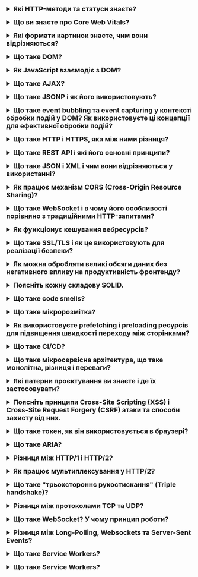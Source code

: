 <details style="margin-bottom: 15px;">
  <summary style="cursor: pointer; outline: none; font-weight: bold; font-size: 18px;">
    Які HTTP-методи та статуси знаєте?
  </summary>
  <div style="padding: 10px; font-size: 16px;">
    <p>HTTP-методи:<br>
- GET: Використовується для отримання даних з сервера. Параметри передаються через URL.<br>
- POST: Використовується для відправлення даних на сервер для створення нового ресурсу. Параметри передаються у тілі запиту.<br>
- PUT: Використовується для оновлення існуючого ресурсу або створення нового, якщо його не існує. Параметри передаються у тілі запиту.<br>
- DELETE: Використовується для видалення ресурсу на сервері. Параметри можуть передаватися у тілі запиту або через URL.<br>
- PATCH: Використовується для часткового оновлення ресурсу на сервері. Параметри передаються у тілі запиту.<br>
- HEAD: Аналогічний методу GET, але повертає тільки заголовки без тіла відповіді. Використовується для отримання метаінформації про ресурс.<br>
- OPTIONS: Використовується для отримання інформації про можливі методи та параметри для ресурсу.<br>
- TRACE: Використовується для отримання діагностичної інформації від сервера. Рідко використовується у виробничих системах через потенційні безпекові ризики.<br>
    HTTP-статуси:<br>
    - 1xx (Informational):<br>
    100 Continue<br>
    101 Switching Protocols<br>
    - 2xx (Successful):<br>
    200 OK<br>
    201 Created<br>
    204 No Content<br>
    - 3xx (Redirection):<br>
    301 Moved Permanently<br>
    302 Found (Moved Temporarily)<br>
    304 Not Modified<br>
    - 4xx (Client Error):<br>
    400 Bad Request<br>
    401 Unauthorized<br>
    403 Forbidden<br>
    404 Not Found<br>
    405 Method Not Allowed<br>
    - 5xx (Server Error):<br>
    500 Internal Server Error<br>
    501 Not Implemented<br>
    503 Service Unavailable<br>
    Ці статуси і методи використовуються для взаємодії між клієнтом та сервером у протоколі HTTP. Клієнтські програми використовують ці методи для виконання дій на сервері, а сервер відправляє статус відповіді, щоб повідомити про результат виконання запиту.</p>
  </div>
</details>
<details style="margin-bottom: 15px;">
  <summary style="cursor: pointer; outline: none; font-weight: bold; font-size: 18px;">
    Що ви знаєте про Core Web Vitals?
  </summary>
  <div style="padding: 10px; font-size: 16px;">
    <p>Core Web Vitals - це набір ключових показників ефективності веб-сторінок, які визначають важливі аспекти взаємодії користувача, відображення контенту та загальної швидкості завантаження веб-сайтів. Цей набір показників визначений Google і використовується для оцінки користувальницького досвіду на веб-сайтах. <br>
    - Largest Contentful Paint (LCP): Це вимірює час, який потрібен для відображення найбільшого елемента контенту на сторінці (наприклад, зображення або блок тексту).<br>
    - First Input Delay (FID): Визначає час, який користувач повинен чекати, перш ніж здійснити перший взаємодію (наприклад, клік або тап), після повного завантаження сторінки.<br>
    - Cumulative Layout Shift (CLS): Вимірює непередбачувані зсуви елементів на сторінці під час її завантаження, що може призводити до неприємного взаємодії користувача.</p>
  </div>
</details>
<details style="margin-bottom: 15px;">
  <summary style="cursor: pointer; outline: none; font-weight: bold; font-size: 18px;">
    Які формати картинок знаєте, чим вони відрізняються?
  </summary>
  <div style="padding: 10px; font-size: 16px;">
    <p>JPEG - це растровий формат, який використовується для зберігання фотографій та інших зображень з високою роздільною здатністю. JPEG є відносно невеликим форматом, але він може втрачати якість при стисканні.<br>
PNG - це растровий формат, який використовується для зберігання зображень з високою роздільною здатністю, які не повинні втрачати якість при стисканні. PNG є більшим форматом, ніж JPEG, але він забезпечує кращу якість зображення.<br>
GIF - це растровий формат, який використовується для зберігання анімованих зображень. GIF є відносно невеликим форматом, але він може підтримувати лише 256 кольорів.<br>
WebP - це растровий формат зображень, розроблений Google спеціально для веб-сайтів. Може стискати зображення до вдвічі меншого розміру порівняно з JPEG, не втрачаючи значної якості. Це робить його ідеальним для веб-сайтів, де швидкість завантаження має важливе значення.<br>
SVG - це векторний формат, який використовується для зберігання зображень, які можуть масштабуватися до будь-якого розміру без втрати якості. SVG є більшим форматом, ніж JPEG або PNG, але він забезпечує кращу якість зображення при масштабуванні.</p>
  </div>
</details>
<details style="margin-bottom: 15px;">
  <summary style="cursor: pointer; outline: none; font-weight: bold; font-size: 18px;">
    Що таке DOM?
  </summary>
  <div style="padding: 10px; font-size: 16px;">
    <p>DOM (Document Object Model) - це програмний інтерфейс, який представляє структуру документа веб-сторінки у вигляді дерева об'єктів. DOM надає структурований спосіб доступу до та зміни вмісту, стилю і структури веб-документа.<br>
    Основні концепції DOM включають:<br>
    - Документ (Document): Представляє веб-сторінку або XML-документ. Всі об'єкти на сторінці, такі як елементи, атрибути та текст, є частинами DOM.<br>
    - Елементи (Elements): Це основні компоненти документа, такі як теги HTML (наприклад, div, p, a). Кожен елемент є об'єктом в DOM.<br>
    - Атрибути (Attributes): Характеристики елементів, які визначають їхню поведінку або вигляд. Наприклад, id, class, src - це атрибути.<br>
    - Вузли (Nodes): Всі об'єкти в DOM є вузлами, і їх класифікують як елементи, атрибути, текстові вузли і т.д.<br>
    - Текстові вузли (Text Nodes): Містять текстовий вміст елемента.<br>
    - Родичі та діти (Parent and Child): Елементи можуть мати батьківські та дочірні елементи. Батьківський елемент - це елемент, який оточує інший елемент, а дочірній елемент - це елемент, який знаходиться всередині іншого елемента.</p>
  </div>
</details>
<details style="margin-bottom: 15px;">
  <summary style="cursor: pointer; outline: none; font-weight: bold; font-size: 18px;">
    Як JavaScript взаємодіє з DOM?
  </summary>
  <div style="padding: 10px; font-size: 16px;">
    <p>JavaScript взаємодіє з DOM за допомогою набору методів і властивостей, які надаються об'єктом Document. Об'єкт Document представляє весь веб-документ, включаючи його структуру і вміст.<br>
    getElementById() - повертає об'єкт елемента HTML з заданим ідентифікатором.<br>
    getElementsByTagName() - повертає масив об'єктів елементів HTML з заданим ім'ям тега.<br>
    querySelector() - повертає перший об'єкт елемента HTML, який відповідає заданому селектору CSS.<br>
    querySelectorAll() - повертає масив об'єктів елементів HTML, які відповідають заданому селектору CSS.<br>
    setAttribute() - встановлює значення властивості елемента HTML.<br>
    removeAttribute() - видаляє властивість елемента HTML.<br>
    appendChild()` - додає елемент HTML до іншого елемента HTML.<br>
    removeChild()` - видаляє елемент HTML з іншого елемента HTML.
    </p>
  </div>
</details>
<details style="margin-bottom: 15px;">
  <summary style="cursor: pointer; outline: none; font-weight: bold; font-size: 18px;">
    Що таке AJAX?
  </summary>
  <div style="padding: 10px; font-size: 16px;">
    <p>AJAX означає Asynchronous JavaScript and XML. Це технологія, яка дозволяє веб-сторінкам оновлюватися динамічно без необхідності перезавантажувати всю сторінку. Це досягається за допомогою асинхронних запитів до сервера, які можна виконувати в фоновому режимі. 
    Основні компоненти технології AJAX:
    - XMLHttpRequest: Це об'єкт в JavaScript, який дозволяє виконувати HTTP-запити до сервера. Зазвичай використовується для отримання або відправки даних на сервер без перезавантаження сторінки.
    - Асинхронність: Запити виконуються асинхронно, що означає, що вони не блокують виконання інших операцій на сторінці. Коли запит виконується, сторінка може продовжувати реагувати на дії користувача.
    - Обмін даними у форматі XML або JSON: Оригінально технологія використовувалась для обміну даними у форматі XML, але зараз частіше використовується JSON, який є більш легким і зручним для обробки в JavaScript.
    </p>
  </div>
</details>
<details style="margin-bottom: 15px;">
  <summary style="cursor: pointer; outline: none; font-weight: bold; font-size: 18px;">
    Що таке JSONP і як його використовують?
  </summary>
  <div style="padding: 10px; font-size: 16px;">
    <p>JSONP (JSON with padding) - це розширення JSON, яке дозволяє виконувати асинхронні запити до сервера з інших доменів. Це досягається за рахунок того, що запит JSONP містить ім'я функції, яку повинен викликати сервер у відповідь на запит.<br>
    <pre>
    // Запит JSONP:
    script src="https://example.com/api.php?callback=myFunction" script
    // Функція обробки відповіді:
    function myFunction(data) {
      // Зробити щось із даними
    }
    </pre>
    У цьому прикладі запит JSONP виконується до сервера https://example.com/api.php. У запиті передається ім'я функції myFunction, яку повинен викликати сервер у відповідь на запит.<br>
    Функція myFunction() буде викликана сервером у відповідь на запит. Функція отримує як аргумент об'єкт JSON, який містить дані, які повернув сервер.<br>
    JSONP використовується в багатьох веб-додатках, включаючи:<br>
    - Погода<br>
    - Новини<br>
    - Соцмережі<br>
    JSONP має кілька переваг перед традиційними методами AJAX:<br>
    - Простота використання - JSONP простіше використовувати, ніж традиційні методи AJAX, які вимагають використання об'єкта XMLHttpRequest.<br>
    - Більша сумісність - JSONP підтримується більшістю веб-браузерів.<br>
    - JSONP також має деякі недоліки:<br>
    - Безпека - JSONP не є повністю безпечним, оскільки сервер може викликати будь-яку функцію в сценарії веб-сторінки.<br>
    - Обмежена функціональність - JSONP не підтримує всі можливості AJAX, такі як передача даних до сервера.
  </div>
</details>
<details style="margin-bottom: 15px;">
  <summary style="cursor: pointer; outline: none; font-weight: bold; font-size: 18px;">
    Що таке event bubbling та event capturing у контексті обробки подій у DOM? Як використовуєте ці концепції для ефективної обробки подій?
  </summary>
  <div style="padding: 10px; font-size: 16px;">
    <p>Event bubbling і event capturing - це два механізми поширення подій у DOM.<br>
    - Event bubbling - це процес, при якому подія поширюється від елемента, на якому вона відбулася, до його батьківських елементів. Буквально, це можна уявити як бульбашку, яка поширюється віднизу вверх.<br>
    - Event capturing - це процес, при якому подія поширюється від батьківських елементів елемента, на якому вона відбулася, до самого елемента. Буквально, це можна уявити як бульбашку, яка поширюється зверху вниз.<br>
    За замовчуванням, події поширюються за допомогою bubbling. Це означає, що функції обробки подій, які зареєстровані на батьківських елементах, будуть викликані до функцій обробки подій, які зареєстровані на самому елементі.<br>
    - Використовуйте event bubbling, коли потрібно обробити подію для всіх елементів у ієрархії DOM.<br>
    - Використовуйте event capturing, коли потрібно обробити подію до того, як вона буде оброблена функціями обробки подій, які зареєстровані на батьківських елементах.<br>
    - Використовуйте event.stopPropagation(), щоб зупинити поширення події.</p>
  </div>
</details>
<details style="margin-bottom: 15px;">
  <summary style="cursor: pointer; outline: none; font-weight: bold; font-size: 18px;">
    Що таке HTTP і HTTPS, яка між ними різниця?
  </summary>
  <div style="padding: 10px; font-size: 16px;">
    <p>HTTP (Hypertext Transfer Protocol) і HTTPS (Hypertext Transfer Protocol Secure) є протоколами передачі даних в мережі Інтернет. Основна різниця між ними полягає в тому, що HTTPS використовує шифрування для забезпечення безпеки передачі даних, тоді як HTTP передає дані у відкритому текстовому форматі без шифрування.<br>
HTTP (Hypertext Transfer Protocol):<br>
- Незахищений протокол: HTTP передає дані у відкритому текстовому форматі, що робить його вразливим до перехоплення та зміни даних з боку недобросовісних користувачів.<br>
- Використовує порт 80: Зазвичай використовується порт 80 для передачі даних.<br>
- Не забезпечує конфіденційність даних: Інформація, яка передається через HTTP, не шифрується, тому вона може бути перехоплена і прочитана третіми сторонами.<br>
HTTPS (Hypertext Transfer Protocol Secure):<br>
- Захищений протокол: HTTPS використовує протокол TLS (Transport Layer Security) або його попередника SSL (Secure Sockets Layer) для шифрування даних. Це забезпечує конфіденційність та цілісність даних між клієнтом і сервером.<br>
- Використовує порт 443: HTTPS використовує порт 443 для передачі даних.<br>
- Захищає конфіденційність даних: Інформація, яка передається через HTTPS, шифрується, тому навіть якщо дані будуть перехоплені, їх буде важко прочитати без відповідного ключа.<br>
- Використовує сертифікати SSL/TLS: Для встановлення безпечного з'єднання між клієнтом і сервером використовуються цифрові сертифікати SSL/TLS.<br>
- Застосовується для захищеного обміну конфіденційною інформацією: HTTPS в основному використовується там, де потрібна конфіденційність даних, таких як паролі, особиста інформація, фінансові та інші чутливі дані.</p>
  </div>
</details>
<details style="margin-bottom: 15px;">
  <summary style="cursor: pointer; outline: none; font-weight: bold; font-size: 18px;">
    Що таке REST API і які його основні принципи?
  </summary>
  <div style="padding: 10px; font-size: 16px;">
    <p>REST API (Representational State Transfer Application Programming Interface) - це архітектурний стиль веб-сервісів, який використовує HTTP для передачі даних між клієнтом і сервером. REST API базується на чотирьох основних принципах:<br>
    - Статус коду HTTP - HTTP-відповіді REST API повинні використовувати статус-коди HTTP для інформування клієнта про результат запиту. Наприклад, відповідь із статус-кодом 200 означає, що запит успішно виконаний, відповідь із статус-кодом 400 означає, що запит неправильний, а відповідь із статус-кодом 500 означає, що виникла помилка на сервері.<br>
    - Ресурси - REST API оперує ресурсами, які представляють об'єкти, такі як продукти, користувачі або замовлення. Ресурси ідентифікуються за допомогою URI.<br>
    - Методи HTTP - REST API використовує методи HTTP для визначення операцій, які можна виконувати з ресурсами. Наприклад, метод GET використовується для отримання ресурсу, метод POST використовується для створення ресурсу, а метод PUT використовується для оновлення ресурсу.<br>
    - Сегментація ресурсів - REST API дозволяє сегментувати ресурси за допомогою URI. Наприклад, URI /products/123 представляє продукт з ідентифікатором 123.</p>
  </div>
</details>
<details style="margin-bottom: 15px;">
  <summary style="cursor: pointer; outline: none; font-weight: bold; font-size: 18px;">
    Що таке JSON і XML і чим вони відрізняються у використанні?
  </summary>
  <div style="padding: 10px; font-size: 16px;">
    <p>JSON (JavaScript Object Notation) і XML (eXtensible Markup Language) є двома різними форматами обміну даними, які використовуються для передачі структурованої інформації між програмами. <br>
    Синтаксис:<br>
    - JSON: Використовує простий синтаксис, що базується на об'єктах та масивах. Дані в JSON представлені у вигляді пар "ключ-значення" і можуть бути вложеними.<br>
    - XML: Має розмітку з використанням тегів, яка може бути більш розгалуженою та складною. Теги можуть мати атрибути, і дані представлені у вигляді деревоподібної структури.<br>
    Читабельність:<br>
    - JSON: Зазвичай менший обсяг даних, легше читати та розуміти для людей.<br>
    - XML: Займає більше місця через використання розмітки, тому може бути менш читабельним.<br>
    Підтримка типів даних:<br>
    - JSON: Підтримує об'єкти, масиви, числа, рядки, булеві значення та значення null.<br>
    - XML: Дозволяє визначати власні типи даних та структури.<br>
    Продуктивність:<br>
    - JSON: Зазвичай швидший у відношенні до обробки даних через його легкий синтаксис.<br>
    - XML: Може бути менш ефективним через більший обсяг розмітки та більшу складність структури.<br>
    Використання:<br>
    - JSON: Зазвичай використовується для обміну даними веб-застосунків, в мовах програмування, таких як JavaScript, Python, і т.д.<br>
    - XML: Широко використовується у різних галузях, зокрема в документообігу, конфігураційних файлах, веб-сервісах, і т.д.
    </p>
  </div>
</details>
<details style="margin-bottom: 15px;">
  <summary style="cursor: pointer; outline: none; font-weight: bold; font-size: 18px;">
    Як працює механізм CORS (Cross-Origin Resource Sharing)?
  </summary>
  <div style="padding: 10px; font-size: 16px;">
    <p>Механізм CORS (Cross-Origin Resource Sharing) - це стандарт, який дозволяє веб-сторінкам запитувати ресурси (наприклад, скрипти, стилі або файли зображень) з інших доменів, ніж той, з якого завантажена сама сторінка. Стандарт CORS вперше був представлений для браузерів з метою забезпечення безпеки, обмежуючи можливість використання ресурсів з різних доменів без відповідного дозволу.<br>
Основні кроки роботи CORS:<br>
- Виконання запиту: Коли веб-сторінка робить запит до іншого домену за допомогою JavaScript (наприклад, Ajax-запит), браузер додає до запиту HTTP-заголовок Origin, що містить початковий домен веб-сторінки.<br>
- Перевірка заголовку Origin: Сервер, до якого відправлений запит, перевіряє, чи відповідає домен, вказаний у заголовку Origin, списку дозволених доменів.<br>
- Встановлення заголовків відповіді: Якщо сервер визнає домен як дозволений, він повертає відповідь із спеціальними заголовками CORS, такими як Access-Control-Allow-Origin, який містить список дозволених доменів. Якщо сервер не дозволяє обмін ресурсами, він може повернути помилку.<br>
- Перевірка заголовків відповіді на стороні клієнта: Браузер перевіряє заголовок Access-Control-Allow-Origin у відповіді. Якщо домен веб-сторінки входить до списку дозволених, браузер дозволяє JavaScript-коду отримати доступ до ресурсів та обробляти відповідь.<br>
Якщо запитуваний сервер не підтримує CORS або не дозволяє конкретному домену, браузер видасть помилку, і JavaScript не отримає доступ до відповіді.<br>
Заголовки CORS також можуть містити інші параметри, такі як Access-Control-Allow-Methods (дозволені HTTP-методи), Access-Control-Allow-Headers (дозволені HTTP-заголовки), і інші. Це допомагає точно налаштовувати механізм CORS для конкретних потреб додатка.<br>
Приклади використання CORS:<br>
- Відображення карти з Google Maps<br>
- Завантаження зображень з Flickr<br>
- Відтворення відео з YouTube<br>
  </p>
    </div>
  </details>
<details style="margin-bottom: 15px;">
  <summary style="cursor: pointer; outline: none; font-weight: bold; font-size: 18px;">
    Що таке WebSocket і в чому його особливості порівняно з традиційними HTTP-запитами?
  </summary>
  <div style="padding: 10px; font-size: 16px;">
    <p>WebSocket - це протокол зв'язку, який забезпечує можливість двосторонньої комунікації в режимі реального часу між клієнтом і сервером через одне постійне з'єднання. Він відмінний від традиційних HTTP-запитів за декількома ключовими особливостями:<br>
- Постійне з'єднання (Full-duplex): У випадку WebSocket встановлюється одне постійне з'єднання між клієнтом і сервером, яке залишається відкритим протягом тривалості сесії. Це дозволяє обидвій сторонам відправляти дані одна одній в будь-який момент часу, незалежно від того, хто розпочав комунікацію.<br>
- Низькі затримки (Low latency): WebSocket дозволяє надсилати повідомлення майже миттєво, що робить його ідеальним для використання в реальному часі, таких як чати, стрімінгове відео, гри та інші додатки, які вимагають мінімальної затримки.<br>
Ефективність:<br>
- HTTP-запити: У традиційних HTTP-запитах для отримання оновлень сервера клієнт повинен відправляти повторні запити на сервер або використовувати техніки, такі як довгі опитування (long polling), щоб отримати нові дані.<br>
- WebSocket: Постійне з'єднання WebSocket дозволяє уникнути необхідності в повторних запитах, зменшуючи навантаження на мережу та сервер.<br>
Стандартний протокол:<br>
- HTTP-запити: Клієнт і сервер взаємодіють за допомогою запитів і відповідей.<br>
- WebSocket: Використовує стандартний протокол WebSocket, який вбудований у браузери і сервери, такі як WebSocket API для браузерів та WebSocket сервери.<br>
Захист від Cross-Origin Resource Sharing (CORS): WebSocket може бути використаний для обходу обмежень CORS, оскільки дозволяє взаємодіяти з ресурсами на інших доменах без необхідності великої кількості HTTP-запитів.<br>
Хоча WebSocket і має свої переваги, важливо враховувати, що використання його відповідно до потреб проекту. У деяких випадках, де HTTP вистачає, WebSocket може бути зайвим, адже він додає додатковий рівень складності порівняно з традиційними HTTP-запитами.</p>
  </div>
</details>
<details style="margin-bottom: 15px;">
  <summary style="cursor: pointer; outline: none; font-weight: bold; font-size: 18px;">
    Як функціонує кешування вебресурсів?
  </summary>
  <div style="padding: 10px; font-size: 16px;">
    <p>Кешування вебресурсів - це процес зберігання копій ресурсів (таких як HTML-сторінки, зображення, стилі, скрипти) на локальному пристрої або проміжному сервері (наприклад, проксі-сервері), щоб уникнути повторного завантаження цих ресурсів при наступних запитах. Це може покращити швидкість завантаження сторінок та зменшити навантаження на сервер.<br>
    Основні принципи функціонування кешування вебресурсів:<br>
    При запиті ресурсу:<br>
    Клієнт (браузер) або проксі-сервер робить запит на сервер для отримання певного ресурсу (наприклад, HTML-сторінки, зображення чи стилі).<br>
    Перевірка в кеші:<br>
    Сервер або проксі-сервер перевіряє, чи є копія запитаного ресурсу в кеші на локальному пристрої чи проміжному сервері.<br>
    Повернення з кешу:<br>
    Якщо ресурс знаходиться в кеші і є актуальним (наприклад, не минув термін його дії), сервер або проксі-сервер повертає цей ресурс клієнту без відправлення запиту на віддалений сервер. Це називається "попаданням в кеш" (cache hit).<br>
    Відправлення запиту на сервер:<br>
    Якщо ресурс відсутній в кеші або застарів, сервер або проксі-сервер відправляє запит на віддалений сервер для отримання актуальної версії ресурсу.<br>
    Оновлення кешу:<br>
    Після отримання актуального ресурсу від сервера, його копія може бути збережена в кеші. Оновлення кешу може відбуватися відповідно до різних стратегій (наприклад, використовуючи час життя кешованого ресурсу або інші параметри).<br>
    Кешування дозволяє зменшити час завантаження ресурсів та скоротити використання мережі, зокрема для повторних відвідувань сторінок або однотипних запитів. Однак важливо враховувати, що кешування повинно бути налаштоване правильно, щоб уникнути показу застарілих даних. Також, кешування може бути вимкнене або налаштоване для конкретних ресурсів за допомогою HTTP-заголовків і метатегів.</p>
  </div>
</details>
<details style="margin-bottom: 15px;">
  <summary style="cursor: pointer; outline: none; font-weight: bold; font-size: 18px;">
    Що таке SSL/TLS і як це використовують для реалізації безпеки?
  </summary>
  <div style="padding: 10px; font-size: 16px;">
    <p>SSL (Secure Sockets Layer) і його еволюційний нащадок TLS (Transport Layer Security) є криптографічними протоколами, призначеними для забезпечення безпеки комунікації в мережі Інтернет. Основною метою SSL/TLS є шифрування даних, аутентифікація сторінок та забезпечення цілісності даних, які передаються між клієнтом і сервером.<br>
    Основні принципи функціонування SSL/TLS:<br>
    - Рукостискання (Handshake): Під час початку з'єднання між клієнтом і сервером відбувається рукостискання, під час якого визначається версія протоколу, обмінюються криптографічні параметри і відбувається аутентифікація.<br>
    - Обмін ключами: Коли клієнт і сервер визначають криптографічні параметри, вони обмінюються публічними ключами для подальшого встановлення общого ключа, який використовується для шифрування і розшифрування даних.<br>
    - Шифрування: Після встановлення общого ключа використовується симетричний шифр для шифрування та розшифрування даних, що передаються між клієнтом і сервером. Це забезпечує конфіденційність і безпеку даних під час їхньої передачі.<br>
    - Аутентифікація: SSL/TLS дозволяє серверам представлятися за допомогою цифрових сертифікатів, що випускаються надійними сертифікаційними центрами. Клієнт може перевірити валідність сертифіката, щоб визначити, чи довіряти серверу.<br>
    - Цілісність даних: Для забезпечення цілісності даних використовуються коди аутентифікації повідомлення (Message Authentication Codes, MACs), які дозволяють визначити, чи були дані змінені під час їхньої передачі.<br>
    SSL був розроблений компанією Netscape і вперше впроваджений в 1995 році. TLS став наступником SSL, і його остання версія на момент моєї останньої оновлення в січні 2022 року - TLS 1.3.<br>
    SSL/TLS використовується для забезпечення безпеки в різних протоколах, таких як HTTPS (HTTP over SSL/TLS), SMTPS (SMTP over SSL/TLS), IMAPS (IMAP over SSL/TLS), та інші. Використання SSL/TLS важливе для захисту конфіденційної інформації під час передачі через неприватні мережі, зокрема в Інтернеті.</p>
  </div>
</details>
<details style="margin-bottom: 15px;">
  <summary style="cursor: pointer; outline: none; font-weight: bold; font-size: 18px;">
    Як можна обробляти великі обсяги даних без негативного впливу на продуктивність фронтенду?
  </summary>
  <div style="padding: 10px; font-size: 16px;">
    <p>Обробка великих обсягів даних на фронтенді може бути викликана різними проблемами, такими як затримки при завантаженні, погана відзивчивість інтерфейсу користувача та інші аспекти, які можуть впливати на продуктивність. Для оптимізації роботи фронтенду з великими обсягами даних рекомендується використовувати наступні стратегії:<br>
    - Пагінація та Безскінечний скролінг: Розділіть великі обсяги даних на сторінки за допомогою пагінації або реалізуйте безскінечний скролінг. Це дозволяє завантажувати лише обмежену кількість записів за раз, зменшуючи тим самим обсяг даних, який потрібно обробляти фронтенду.<br>
    - Ліниве завантаження (Lazy Loading): Завантажуйте дані тільки в той момент, коли вони фактично потрібні. Наприклад, можна використовувати ліниве завантаження для зображень, або завантаження деталей записів лише при їхньому відкритті користувачем.<br>
    - Кешування: Використовуйте кешування для збереження результатів попередніх запитів і уникання повторного завантаження тих самих даних.<br>
    - Оптимізація запитів до сервера: Використовуйте ефективні та оптимізовані запити до сервера, які повертають тільки необхідну інформацію. Використовуйте можливості фільтрації, сортування та обмеження результатів запитів.<br>
    - Використання Віртуалізації Списків: Використовуйте бібліотеки або компоненти, які використовують віртуалізацію списків. Це дозволяє рендерити на екрані лише видиму частину списку, підтримуючи великі набори даних.<br>
    - Оптимізація Рендерингу: Використовуйте мемоізацію та PureComponent для уникнення непотрібного рендерингу компонентів. Це може покращити продуктивність, особливо при частих змінах стану.<br>
    - Web Workers: Використовуйте Web Workers для виконання обчислювально важливих завдань в окремому потоці, не блокуючи основний потік веб-браузера.<br>
    - Оптимізація Зображень: Компресуйте та оптимізуйте зображення перед їхнім завантаженням на фронтенд.</p>
  </div>
</details>
<details style="margin-bottom: 15px;">
  <summary style="cursor: pointer; outline: none; font-weight: bold; font-size: 18px;">
    Поясніть кожну складову SOLID.
  </summary>
  <div style="padding: 10px; font-size: 16px;">
    <p>SOLID - це акронім, який представляє п'ять базових принципів об'єктно-орієнтованого програмування та дизайну, розроблених Робертом С. Мартіном. Кожен принцип розкриває важливий аспект дизайну об'єктів та сприяє створенню гнучких, легко розширюваних та обслуговуваних систем. Ось пояснення кожного принципу SOLID:<br>
  1. **Принцип єдиної відповідальності (Single Responsibility Principle - SRP):**
    - Цей принцип стверджує, що клас повинен мати лише одну причину для зміни. Кожен клас повинен виконувати лише одну функцію або завдання. Це сприяє виокремленню різних аспектів системи та полегшує їхнє розширення та обслуговування.<br>
  2. **Принцип відкритості/закритості (Open/Closed Principle - OCP):**
    - Система повинна бути відкритою для розширення, але закритою для змін. Це означає, що класи можна розширювати, додаючи новий функціонал, але не слід змінювати вже існуючий код. Введення абстракцій та використання інтерфейсів допомагають досягти цього принципу.<br>
  3. **Принцип заміщення Лісков (Liskov Substitution Principle - LSP):**
    - Об'єкти базового класу повинні можливо найкраще заміщати об'єкти його похідних класів без зміни коректності програми. Це означає, що класи-спадкоємці повинні вести себе так само, як і їхні базові класи.<br>
  4. **Принцип інтерфейсів (Interface Segregation Principle - ISP):**
    - Принцип передбачає, що клієнти не повинні залежати від інтерфейсів, які вони не використовують. Краще визначати більше спеціалізованих інтерфейсів для конкретних клієнтів, ніж один загальний для всіх випадків. Це дозволяє уникнути непотрібних залежностей та робить систему більш гнучкою.<br>
  5. **Принцип інверсії залежностей (Dependency Inversion Principle - DIP):**
    - Принцип передбачає, що модулі високого рівня не повинні залежати від модулів низького рівня. Обидва повинні залежати від абстракцій. Абстракції не повинні залежати від подробиць. Подробиці повинні залежати від абстракцій. Введення інтерфейсів та використання зворотного виклику (callback) є одними з методів досягнення цього принципу.</p>
  </div>
</details>
<details style="margin-bottom: 15px;">
  <summary style="cursor: pointer; outline: none; font-weight: bold; font-size: 18px;">
    Що таке code smells?
  </summary>
  <div style="padding: 10px; font-size: 16px;">
    <p>"Code smells" (запахи коду) — це поняття, яке використовується в програмуванні для опису певних ознак або патернів в коді, які можуть свідчити про його можливі проблеми або неоптимальність. Коли в коді з'являються "запахи", це може бути індикатором того, що код може бути покращений, оптимізований або переписаний.<br>
    Деякі типові "запахи коду" включають:<br>
    1. **Дублювання (Duplicate Code):**
      - Коли один і той же або схожий код повторюється в різних частинах програми, це може призводити до складнощів у підтримці та розширенні коду.<br>
    2. **Довгі Функції (Long Method):**
      - Функції або методи, які стають занадто великими та важкими для розуміння. Довгі функції можуть бути складні для тестування та підтримки.<br>
    3. **Великі Класи (Large Class):**
      - Класи, які мають занадто багато відповідальностей або поля, можуть стати важкими для розуміння та управління.<br>
    4. **Запутаний Код (Complex Code):**
      - Код, який використовує заплутані умови, вкладені цикли або занадто складні конструкції, може бути важким для розуміння та тестування.<br>
    5. **Непотрібні Коментарі (Unnecessary Comments):**
      - Якщо код потребує багато коментарів для пояснення, це може свідчити про його низьку якість та читабельність.<br>
    6. **Непотрібні Залежності (Unnecessary Dependencies):**
      - Зайва залежність від бібліотек або інших компонентів може ускладнювати код та збільшувати його об'єм.<br>
    7. **Використання Глобальних Змінних (Global Variables):**
      - Використання глобальних змінних може призводити до проблем з розумінням та управлінням станом програми.<br>
    8. **Недостатня Інкапсуляція (Incomplete Encapsulation):**
      - Якщо структури даних частково інкапсульовані або відкриті для прямого доступу, це може порушувати принципи об'єктно-орієнтованого програмування.<br>
    Виявлення "запахів коду" може бути важливою частиною процесу розробки, оскільки це допомагає вчасно виявляти проблеми та покращувати якість коду.</p>
  </div>
</details>
<details style="margin-bottom: 15px;">
  <summary style="cursor: pointer; outline: none; font-weight: bold; font-size: 18px;">
    Що таке мікророзмітка?
  </summary>
  <div style="padding: 10px; font-size: 16px;">
    <p>Мікророзмітка (Microdata) — це один із форматів мітаданих, який використовується для додавання структурованої інформації до веб-сторінок. Мета мікророзмітки полягає в тому, щоб зрозуміти контент веб-сторінки для пошукових систем, браузерів та інших програм, які використовують дані з Інтернету.<br>
    Основні особливості мікророзмітки:<br>
    1. **Структуровані Дані:**<br>
      - Мікророзмітка дозволяє вбудовувати в HTML-код структуровані дані, які можна інтерпретувати та використовувати машинами для кращого розуміння контенту сторінки.<br>
    2. **Використання Різних Видів Схем:**
      - Існує кілька видів схем мікророзмітки, таких як Schema.org, Microformats, RDFa тощо. Schema.org є найбільш поширеним та підтримуваним стандартом.<br>
    3. **Покращення Пошукової Видимості:**
      - Використання мікророзмітки може покращити відображення ваших сторінок у пошукових результатах. Наприклад, для організацій мікророзмітка може містити назву, адресу, телефон, робочі години тощо.<br>
    Приклад мікророзмітки для вказання інформації про організацію за допомогою Schema.org:
   <pre>
    div itemscope itemtype="http://schema.org/Organization"
      span itemprop="name" Назва Організації span
      div itemprop="address" itemscope itemtype="http://schema.org/PostalAddress"
        span itemprop="streetAddress" Адреса організації span
        span itemprop="addressLocality" Місто span
        span itemprop="addressRegion" Регіон span
        span itemprop="postalCode" Поштовий індекс span
      div
      span itemprop="telephone" Телефон організації span
    div
    </pre>
  </p>
  </div>
</details>
<details style="margin-bottom: 15px;">
  <summary style="cursor: pointer; outline: none; font-weight: bold; font-size: 18px;">
    Як використовуєте prefetching і preloading ресурсів для підвищення швидкості переходу між сторінками?
  </summary>
  <div style="padding: 10px; font-size: 16px;">
    <p>Prefetching і preloading - це техніки оптимізації завантаження ресурсів для поліпшення швидкості переходу між сторінками. Вони дозволяють попередньо завантажити ресурси, які ймовірно будуть потрібні на наступній сторінці, що дозволяє зменшити затримку при навігації. Однак їх слід використовувати обережно, оскільки завантаження зайвих ресурсів може вплинути на загальний обсяг передачі даних та продуктивність.<br>
    - Prefetching: Prefetching вказує браузеру завантажувати ресурси, які ймовірно будуть потрібні на наступних сторінках. Це може бути викликано через тег link у head сторінки:<br>
    <pre>link rel="prefetch" href="next-page.html"</pre>
    В цьому прикладі ресурс next-page.html буде попередньо завантажено браузером, коли поточна сторінка завантажиться.<br>
    - Preloading: Preloading дозволяє вам завантажити ресурси, необхідні для поточної сторінки, якщо ви впевнені, що вони будуть потрібні найближчим часом. Це також може бути викликано через link тег у head:<br>
    <pre>link rel="preload" href="critical-style.css" as="style" onload="this.onload=null;this.rel='stylesheet'"</pre>
    У цьому прикладі ресурс critical-style.css буде завантажено асинхронно та застосовано як таблиця стилів після завантаження.
  </div>
</details>
<details style="margin-bottom: 15px;">
  <summary style="cursor: pointer; outline: none; font-weight: bold; font-size: 18px;">
    Що таке CI/CD?
  </summary>
  <div style="padding: 10px; font-size: 16px;">
    <p>CI/CD вказує на практику Continuous Integration та Continuous Delivery (або Continuous Deployment), яка спрямована на автоматизацію процесу розробки та розгортання програмного забезпечення.<br>
    1. **Continuous Integration (CI):**
      - Це практика, при якій код розробників регулярно інтегрується у спільний репозитарій (зазвичай кілька разів на день). Після кожного злиття коду в репозитарій виконується автоматична перевірка, яка включає компіляцію, тестування та інші види аналізу якості коду. Мета - виявлення та виправлення конфліктів та помилок якнайшвидше, а не чекання до завершення всього проекту.<br>
    2. **Continuous Delivery (CD):**
      - Це практика, за якої забезпечується, що програмне забезпечення завжди готове до релізу. Після завершення процесу CI, якщо всі тести пройдені успішно, програмне забезпечення автоматично готується до релізу. Це включає в себе створення збірки, підготовку середовища, автоматичне тестування та інші кроки, необхідні для розгортання програмного забезпечення в продакшн.<br>
    3. **Continuous Deployment (CD):**
      - Це розширення Continuous Delivery, при якому програмне забезпечення автоматично розгортається в продакшн після завершення кожного успішного циклу CI/CD. У випадку Continuous Delivery розгортання в продакшн відбувається тільки після ручного схвалення, тоді як у Continuous Deployment цей процес абсолютно автоматизований та не вимагає втручання розробників.<br>
    Отже, CI/CD створює автоматизований та надійний шлях від написання коду до випуску програмного забезпечення в продакшн, що сприяє якості, стабільності та швидкості розробки.</p>
  </div>
</details>
<details style="margin-bottom: 15px;">
  <summary style="cursor: pointer; outline: none; font-weight: bold; font-size: 18px;">
    Що таке мікросервісна архітектура, що таке монолітна, різниця і переваги?
  </summary>
  <div style="padding: 10px; font-size: 16px;">
    <p>**Мікросервісна архітектура:**
    Мікросервісна архітектура - це підхід до розробки програмного забезпечення, при якому додаток розбивається на невеликі, самостійні та незалежні компоненти, відомі як мікросервіси. Кожен мікросервіс виконує конкретні функції та взаємодіє з іншими мікросервісами через API. Ця архітектура спрощує розробку, тестування та впровадження змін, а також полегшує масштабування та підтримку додатку.<br>
    **Монолітна архітектура:**
    Монолітна архітектура - це традиційний підхід, при якому весь додаток розташований в єдиному блоку коду. Усі функції та компоненти спільно працюють, і будь-які зміни або оновлення вносяться в єдиний кодову базу. Монолітна архітектура є простішою з точки зору розробки та деплою, але може стати обмеженням у великих та складних проектах.<br>
    **Різниця і переваги:**<br>
    1. **Розмір та складність:**<br>
      - Мікросервіси: Додаток розбивається на менші та незалежні частини, що полегшує розробку та масштабування.<br>
      - Моноліт: Усі функції розташовані в одному блоку коду, що може призводити до зростання складності при збільшенні розміру проекту.<br>
    2. **Гнучкість та масштабованість:**<br>
      - Мікросервіси: Незалежність мікросервісів дозволяє гнучко розгортати та масштабувати окремі компоненти.<br>
      - Моноліт: Зазвичай менш гнучкий та важше масштабується.<br>
    3. **Легше вдосконалення та оновлення:**<br>
      - Мікросервіси: Оновлення можливо надаючи новий функціонал чи оновлення окремого мікросервісу.<br>
      - Моноліт: Зміни вносяться в єдиний кодову базу, що може вплинути на всі аспекти додатку.<br>
    4. **Відновлення та стійкість до помилок:**<br>
      - Мікросервіси: Якщо один мікросервіс відмовляє, інші можуть продовжити працювати, що забезпечує стійкість до помилок.<br>
      - Моноліт: Відмова в одному компоненті може вплинути на всю систему.<br>
    5. **Технологічне різноманіття:**<br>
      - Мікросервіси: Дозволяють використовувати різні технології для кожного мікросервісу.<br>
      - Моноліт: Одна технологія для всього додатку.<br>
    Обираючи між цими архітектурами, команди повинні враховувати конкретні вимоги проекту, масштабу та потреби в гнучкості та швидкості розробки.</p>
  </div>
</details>
<details style="margin-bottom: 15px;">
  <summary style="cursor: pointer; outline: none; font-weight: bold; font-size: 18px;">
    Які патерни проєктування ви знаєте і де їх застосовувати?
  </summary>
  <div style="padding: 10px; font-size: 16px;">
    <p>
Factory Method: визначає загальний інтерфейс для створення об'єктів у суперкласі, дозволяючи підкласам змінювати тип створюваних об'єктів. Можна використовувати для створення різних типів елементів інтерфейсу користувача, наприклад, кнопок, текстових полів та списків.<br>
Singleton: забезпечує створення лише одного екземпляра класу. Можна використовувати для забезпечення єдиного доступу до ресурсу, наприклад, до глобальної змінної або до об'єкта, який представляє глобальний стан програми.<br>
Adapter: дозволяє об'єктам з несумісними інтерфейсами взаємодіяти між собою. Дає змогу створювати різні сімейства об'єктів, не залежно від їхньої реалізації. Можна використовувати для забезпечення взаємодії між об'єктами з різними інтерфейсами, наприклад, для взаємодії між об'єктом, який використовує інтерфейс DOM, та об'єктом, який використовує інтерфейс, визначений користувачем.<br>
Decorator: дозволяє додавати нові можливості об'єктам без зміни їхньої реалізації. Можна використовувати для додавання нових можливостей об'єктам, наприклад, для додавання логування до об'єктів або для додавання підтримки нових властивостей до об'єктів.
</p>
  </div>
</details>
<details style="margin-bottom: 15px;">
  <summary style="cursor: pointer; outline: none; font-weight: bold; font-size: 18px;">
    Поясніть принципи Cross-Site Scripting (XSS) і Cross-Site Request Forgery (CSRF) атаки та способи захисту від них.
  </summary>
  <div style="padding: 10px; font-size: 16px;">
    <p>**Cross-Site Scripting (XSS):**<br>
XSS - це атака, при якій зловмисник вбудовує в веб-сторінку скрипти, які виконуються в контексті браузера користувача. Це може призвести до виконання зловмисником шкідливого коду на боковому браузері користувача, отримання доступу до конфіденційної інформації, виконання операцій в імені користувача тощо.<br>
Принцип атаки:<br>
1. **Вбудовування скрипта:** Зловмисник вставляє в веб-сайт (часто через введення даних в форми) JavaScript-код, який виконається в браузері іншого користувача.<br>
2. **Виконання в контексті користувача:** Скрипт виконується в контексті сесії користувача, що дозволяє зловмиснику отримувати доступ до конфіденційних даних або виконувати дії в імені користувача.<br>
Способи захисту від XSS:<br>
- **Фільтрація та екранування введених даних:** Всі введені дані веб-сайту повинні бути фільтровані та екрановані перед виведенням.<br>
- **Content Security Policy (CSP):** Встановлення CSP-заголовка, який обмежує, які ресурси можуть бути використані на сторінці, включаючи виборочне блокування виконання JavaScript.<br>
- **HttpOnly Cookies:** Використання HttpOnly-атрибута для cookies, який ускладнює зловмиснику отримання доступу до кукізів через JavaScript.<br>
**Cross-Site Request Forgery (CSRF):**<br>
CSRF - це атака, при якій атакуючий використовує довіру веб-сайту до користувача для виконання неавторизованих дій в імені цього користувача.<br>
Принцип атаки:<br>
1. **Використання авторизованого сеансу:** Зловмисник використовує авторизований сеанс користувача без його знання.<br>
2. **Виведення користувача на спеціально підготовлену сторінку:** Наприклад, через відправку шкідливого посилання або вставлення у веб-сторінку з фреймом.<br>
3. **Виконання небажаної дії:** Користувач, не підозрюючи, виконує небажану дію (наприклад, змінює пароль, виводить гроші тощо).<br>
Способи захисту від CSRF:<br>
- **Використання токенів захисту:** Включення в кожний запит, що змінює стан сервера, унікального токену захисту (CSRF токен), який перевіряється сервером.<br>
- **SameSite Cookies:** Використання атрибута SameSite для обмеження передачі cookies тільки при запитах з одного та того ж джерела.<br>
- **Проведення двофакторної аутентифікації (2FA):** Збільшує важкість успішного використання уразливостей в CSRF-атаках.
Правильне використання цих заходів допоможе підвищити безпеку веб-додатків та запобігти атакам XSS і CSRF.</p>
  </div>
</details>
<details style="margin-bottom: 15px;">
  <summary style="cursor: pointer; outline: none; font-weight: bold; font-size: 18px;">
    Що таке токен, як він використовується в браузері?
  </summary>
  <div style="padding: 10px; font-size: 16px;">
    <p>В контексті веб-розробки та безпеки, токен - це деякий набір даних, який виданий автентифікаційним сервером та використовується для підтвердження ідентифікації та отримання доступу до ресурсів. Токени широко використовуються для різноманітних цілей, таких як автентифікація, авторизація, ідентифікація та забезпечення безпеки.<br>
    У веб-розробці два основні типи токенів використовуються в браузерах: токени автентифікації (наприклад, JWT) та токени сесії (наприклад, кукізи).<br>
    1. **Токени автентифікації (Auth Tokens):**<br>
      - **JWT (JSON Web Token):** JWT - це компактний, самостійний, відкритий стандарт (RFC 7519) для передачі інформації між двома сторонами у вигляді об'єкта JSON. Використовується для передачі підписаних даних між сторонами так, щоб можна було перевірити їхню достовірність та впевнитися, що дані не були змінені.<br>
      - **Використання в браузері:** Токени автентифікації зазвичай зберігаються в браузері як кукізи (в основному HttpOnly та Secure cookies) або у локальному сховищі (LocalStorage або SessionStorage). Якщо токен у форматі JWT, то його можна декодувати та отримати інформацію про користувача без потреби звертатися до сервера при кожному запиті.<br>
    2. **Токени сесії (Session Tokens):**<br>
      - **Кукізи (Cookies):** Кукізи - це невеликі файли, які зберігаються в браузері та надсилаються разом із кожним запитом до сервера. Їх використовують для збереження інформації про сесію, автентифікації та стану користувача.<br>
      - **Використання в браузері:** Кукізи зазвичай використовуються для збереження ідентифікатора сесії, який сервер використовує для відстеження стану користувача. Кукізи можуть мати обмеження доступу, такі як HttpOnly (заборона доступу з JavaScript) або Secure (для HTTPS).<br>
    Токени використовуються для забезпечення безпеки та конфіденційності у веб-додатках. Їх використання дозволяє зберігати інформацію про користувача або сесію в зашифрованому вигляді та передавати її між браузером та сервером з використанням стандартних протоколів та безпечних практик.</p>
  </div>
</details>
<details style="margin-bottom: 15px;">
  <summary style="cursor: pointer; outline: none; font-weight: bold; font-size: 18px;">
    Що таке ARIA?
  </summary>
  <div style="padding: 10px; font-size: 16px;">
    <p>ARIA (Accessible Rich Internet Applications) — це набір стандартів, розроблений консорціумом W3C, який допомагає забезпечити доступність та полегшити взаємодію користувачів з обмеженими можливостями інтернет-додатками, особливо тими, які використовують технології AJAX, JavaScript і динамічний HTML.<br>
ARIA ролі — це одна з основних функцій ARIA, що дозволяє розробникам вказувати ролі та стан елементів на сторінці для забезпечення правильного їх інтерпретації агентами користувачів, такими як скрінрідери.<br>
Основні категорії ARIA ролей включають:<br>
1. **Widget Roles (Ролі віджетів):** Використовуються для визначення інтерактивних елементів та введення, таких як кнопки, чекбокси, комбіновані списки і т. д.<br>
   Приклади:<br>
   - `role="button"` для визначення кнопок.<br>
   - `role="checkbox"` для визначення чекбоксів.<br>
   - `role="slider"` для визначення слайдерів.<br>
2. **Document Structure Roles (Ролі структури документу):** Використовуються для визначення структури документа та його елементів.<br>
   Приклади:<br>
   - `role="main"` для визначення основного контенту на сторінці.<br>
   - `role="navigation"` для визначення навігаційного блоку.<br>
3. **Live Region Roles (Ролі областей оновлення):** Використовуються для визначення областей, які динамічно оновлюються або дозволяють введення користувача.<br>
   Приклади:<br>
   - `role="alert"` для визначення областей, які містять важливі повідомлення.<br>
   - `role="status"` для визначення статусу документа або додатку.<br>
4. **Landmark Roles (Ролі орієнтирів):** Використовуються для визначення основних розділів або блоків сторінки для полегшення навігації.<br>
   Приклади:<br>
   - `role="banner"` для визначення верхнього банера на сторінці.<br>
   - `role="contentinfo"` для визначення інформації про контент.<br>
5. **Window Roles (Ролі вікна):** Використовуються для визначення областей взаємодії або окремих вікон.<br>
   Приклад:<br>
   - `role="dialog"` для визначення діалогового вікна.<br>
Використання ARIA ролей дозволяє покращити доступність додатків, особливо тих, які використовують складні інтерфейси та динамічний контент.</p>
  </div>
</details>
<details style="margin-bottom: 15px;">
  <summary style="cursor: pointer; outline: none; font-weight: bold; font-size: 18px;">
    Різниця між HTTP/1 і HTTP/2?
  </summary>
  <div style="padding: 10px; font-size: 16px;">
    <p>HTTP/1 та HTTP/2 - це дві версії протоколу передачі гіпертексту (Hypertext Transfer Protocol), які використовуються для обміну даними між веб-браузерами та веб-серверами. Ось основні відмінності між HTTP/1 та HTTP/2:<br>
HTTP/1:<br>
1. **Одновитковість (Single Request-Response):**<br>
   - HTTP/1 використовує одновитковий підхід, що означає, що тільки один запит може бути оброблений в один момент часу на одне з'єднання.<br>
2. **Завантаження ресурсів:**<br>
   - Для завантаження різних ресурсів (наприклад, зображень, стилів, скриптів) були використані різні TCP-з'єднання, що може спричиняти затримки та зайве споживання ресурсів.<br>
3. **Head-of-line blocking:**<br>
   - Проблема "head-of-line blocking" виникає, коли один запит блокує виконання інших запитів у черзі, навіть якщо вони можуть бути оброблені раніше.<br>
HTTP/2:<br>
1. **Багатовитковість (Multiplexing):**<br>
   - HTTP/2 використовує механізм мультиплексування, що дозволяє відправляти та отримувати кілька запитів та відповідей одночасно на одному з'єднанні.<br>
2. **Зжаття заголовків (Header Compression):**<br>
   - HTTP/2 використовує алгоритм стиснення заголовків, що дозволяє скоротити обсяг передачі даних та зменшити затримки.<br>
3. **Підтримка прихованої передачі (Server Push):**<br>
   - HTTP/2 підтримує "Server Push", що дозволяє серверу активно відправляти ресурси клієнту без попереднього запиту, що поліпшує швидкодію завантаження сторінок.<br>
4. **Бінарний протокол:**<br>
   - HTTP/2 використовує бінарний формат для обміну даними між клієнтом та сервером, що полегшує розбір даних.<br>
5. **Усунення проблеми "head-of-line blocking":**<br>
   - Мультиплексування допомагає уникнути проблеми "head-of-line blocking", оскільки немає необхідності чекати завершення одного запиту, щоб почати інший.<br>
HTTP/2 зазвичай приводить до поліпшення швидкодії завантаження сторінок, зокрема на великих та складних веб-сайтах, порівняно з HTTP/1.</p>
  </div>
</details>
<details style="margin-bottom: 15px;">
  <summary style="cursor: pointer; outline: none; font-weight: bold; font-size: 18px;">
    Як працює мультиплексування у HTTP/2?
  </summary>
  <div style="padding: 10px; font-size: 16px;">
    <p>Мультиплексинг (Multiplexing) в HTTP/2 є однією з ключових особливостей, яка дозволяє одночасно передавати багато запитів та відповідей на одному з'єднанні, що поліпшує ефективність передачі даних та знижує затримки.<br>
    Основні принципи роботи мультиплексингу в HTTP/2:<br>
    - Фрейми: HTTP/2 розбиває дані на невеликі частини, які називаються "фреймами". Кожен фрейм має свій власний ідентифікатор (Stream ID), який використовується для відслідковування конкретного запиту або відповіді.<br>
    - Потоки (Streams): Кожен потік - це індивідуальна послідовність фреймів з унікальним Stream ID. Потік може представляти запит на ресурс, відповідь на запит, або навіть push-повідомлення від сервера.<br>
    - Паралельні потоки: На одному з'єднанні може бути відкрито багато потоків, які працюють паралельно. Кожен потік використовує свій власний Stream ID, щоб ідентифікувати конкретний запит або відповідь.<br>
    - Управління пріоритетами: HTTP/2 дозволяє встановлювати пріоритети для потоків, що допомагає визначити, які потоки мають більший пріоритет у випадку обмежених ресурсів. Це дозволяє оптимізувати доставку важливих ресурсів.<br>
    - Висока ефективність: Мультиплексинг дозволяє уникнути проблеми "head-of-line blocking", оскільки можна обробляти фрейми різних потоків паралельно, навіть якщо один з них блокується чеканням на відповідь від сервера.<br>
    - Зменшення затримок: Гнучкість мультиплексингу дозволяє ефективно використовувати з'єднання та знижує час чекання на передачу даних. Це особливо корисно для сайтів з великою кількістю ресурсів.</p>
  </div>
</details>
<details style="margin-bottom: 15px;">
  <summary style="cursor: pointer; outline: none; font-weight: bold; font-size: 18px;">
    Що таке "трьохстороннє рукостискання" (Triple handshake)?
  </summary>
  <div style="padding: 10px; font-size: 16px;">
    <p>Трьохстороннє рукостискання, або TCP-рукопожатня, — це процес встановлення з'єднання між двома комп'ютерами за протоколом TCP. Воно складається з трьох етапів:<br>
    1. Клієнт відправляє серверу сегмент з флагом SYN (синхронізація). У цьому сегменті клієнт вказує свій порядковий номер послідовності (sequence number), який буде використовувати для нумерації даних, які він буде надсилати.<br>
    2. Сервер отримує сегмент від клієнта і відправляє йому відповідний сегмент з одночасно встановленими флагами SYN і ACK (підтвердження). У цьому сегменті сервер вказує свій порядковий номер послідовності, який буде використовувати для нумерації даних, які він буде надсилати, а також підтверджує отримання сегмента від клієнта, вказуючи в поле "номер підтвердження" (acknowledgement number) порядковий номер послідовності, який він отримав від клієнта, збільшений на одиницю.<br>
    3. Клієнт отримує сегмент від сервера і відправляє йому сегмент з флагом ACK. У цьому сегменті клієнт підтверджує отримання сегмента від сервера, вказуючи в поле "номер підтвердження" порядковий номер послідовності, який він отримав від сервера, збільшений на одиницю.<br>
    Після завершення трьохстороннього рукостискання між комп'ютерами встановлюється з'єднання, яке можна використовувати для обміну даними.<br>
    Трьохстороннє рукостискання виконується для того, щоб:<br>
    - Синхронізувати порядкові номери послідовності клієнта і сервера. Це необхідно для того, щоб уникнути плутанини при передачі даних.<br>
    - Підтвердити отримання сегментів від кожної сторони. Це необхідно для того, щоб забезпечити надійність передачі даних.<br>
    - Перевірити наявність ресурсів на сервері для обслуговування з'єднання.<br>
    Трьохстороннє рукостискання є стандартним процесом встановлення з'єднання за протоколом TCP. Воно використовується в усіх мережевих програмах, які використовують TCP, наприклад, в веб-браузері, електронній пошті та інших.</p>
  </div>
</details>
<details style="margin-bottom: 15px;">
  <summary style="cursor: pointer; outline: none; font-weight: bold; font-size: 18px;">
    Різниця між протоколами TCP та UDP?
  </summary>
  <div style="padding: 10px; font-size: 16px;">
    <p>TCP (Transmission Control Protocol) та UDP (User Datagram Protocol) - це два основних протоколи транспортного рівня у моделі OSI (Open Systems Interconnection). Ось деякі основні відмінності між ними:<br>
    З'єднання vs Безз'єднаність:<br>
    - TCP: Забезпечує з'єднання між відправником та отримувачем перед передачею даних. Гарантує доставку пакетів у правильному порядку та може вирішувати проблеми дублювання та втрати даних.<br>
    - UDP: Безз'єднаний протокол, який надає лише просте передавання пакетів без гарантії доставки або виправлення помилок.
    Надійність:<br>
    - TCP: Надійний протокол. Гарантує, що дані будуть доставлені відправнику в правильному порядку та без втрат. Використовує механізми як ACK (Acknowledgment) та повторної відправки для забезпечення надійності.<br>
    - UDP: Менше надійний, оскільки немає гарантії доставки або виправлення помилок. Використовується у випадках, коли невелика втрата даних припустима, наприклад, у відео- та аудіопотоках.<br>
    Контроль потоку:<br>
    - TCP: Включає механізми контролю потоку, такі як вікно відправки та механізми управління перевантаженням для ефективного використання мережевих ресурсів.<br>
    - UDP: Не включає контроль потоку. Весь навантаження надається мережевому рівню без додаткового контролю.
    Вага та швидкість:<br>
    - TCP: Має більший оверхед через додаткові механізми (з'єднання, контроль потоку, підтримка надійності). Зазвичай повільніший порівняно з UDP.<br>
    - UDP: Має менший оверхед, що робить його швидшим, але менш надійним у порівнянні з TCP.
    Використання:<br>
    - TCP: Зазвичай використовується для передачі веб-сторінок, електронної пошти, файлових передач та інших сценаріїв, де надійність та порядок даних є важливими.<br>
    - UDP: Використовується для реального часу, где деяка втрата даних не критична, таких як відео- чи аудіопотоки, геодані, онлайн-ігри.<br>
    Вибір між TCP та UDP залежить від конкретних вимог вашого застосунку та середовища, у якому ви працюєте.</p>
  </div>
</details>
<details style="margin-bottom: 15px;">
  <summary style="cursor: pointer; outline: none; font-weight: bold; font-size: 18px;">
    Що таке WebSocket? У чому принцип роботи?
  </summary>
  <div style="padding: 10px; font-size: 16px;">
    <p>WebSocket - це протокол зв'язку між клієнтом та сервером, який дозволяє встановлювати двосторонній канал зв'язку у реальному часі через одне постійне з'єднання. В порівнянні з традиційним HTTP-з'єднанням, яке є безстійким та побудованим на принципі "запит-відповідь", WebSocket надає більше можливостей для взаємодії в режимі реального часу між клієнтом та сервером.<br>
    Принцип роботи WebSocket включає наступні кроки:<br>
    1. **Рукостискання (Handshake):**<br>
      - Клієнт ініціює з'єднання, надсилаючи запит "WebSocket handshake" до сервера. Це є HTTP-запитом, який включає заголовки, такі як `Upgrade` та `Connection`, щоб позначити перехід з HTTP на WebSocket.<br>
      <pre>
      GET /chat HTTP/1.1
      Host: example.com
      Connection: Upgrade
      Upgrade: websocket
      </pre>
      - Сервер, якщо підтримує WebSocket, відповідає підтвердженням та піднімає з'єднання до рівня WebSocket.<br>
      <pre>
      HTTP/1.1 101 Switching Protocols
      Connection: Upgrade
      Upgrade: websocket
      </pre>
    2. **Двостороння взаємодія:**<br>
      - Після встановлення WebSocket-з'єднання обидві сторони можуть ініціювати взаємодію, надсилати повідомлення та отримувати їх. Клієнт та сервер можуть взаємодіяти в режимі реального часу, відправляючи та отримуючи повідомлення без зайвих HTTP-запитів.<br>
    3. **Завершення з'єднання:**<br>
      - З'єднання WebSocket може бути закрите як клієнтом, так і сервером. Наприклад, клієнт або сервер може надіслати спеціальне повідомлення "close" для закриття з'єднання.<br>
    <pre>
      WebSocket Frame:
      0x88 0x00 (opcode: connection close, payload length: 0)
    </pre>
    WebSocket використовує бінарний та текстовий формати фреймів для передачі даних. Фрейми можуть містити різноманітні дані, такі як текст, бінарні дані, або спеціальні повідомлення (наприклад, для закриття з'єднання).<br>
    WebSocket є важливим для сучасних веб-додатків, які вимагають реального часу та інтерактивності, таких як чати, онлайн-ігри, трансляції та інші.</p>
  </div>
</details>
<details style="margin-bottom: 15px;">
  <summary style="cursor: pointer; outline: none; font-weight: bold; font-size: 18px;">
    Різниця між Long-Polling, Websockets та Server-Sent Events?
  </summary>
  <div style="padding: 10px; font-size: 16px;">
    <p>Long-Polling, WebSockets і Server-Sent Events (SSE) - це три різні техніки для забезпечення двостороннього зв'язку між клієнтом та сервером у веб-застосунках в режимі реального часу. Ось їхні основні відмінності:<br>
1. **Long-Polling:**<br>
   - **Принцип роботи:**<br>
     - Клієнт надсилає запит на сервер.<br>
     - Сервер утримує запит, доки не знайдеться оновлення або не вийде таймаут.<br>
     - Якщо відбувається оновлення або таймаут вийшов, сервер повертає відповідь клієнту.<br>
     - Клієнт одразу надсилає новий запит.<br>
   - **Використання:**<br>
     - Long-Polling здійснює з'єднання на основі запит-відповідь і не підтримує повторні виклики на одному з'єднанні. Це може призводити до затримок та надмірного використання ресурсів.<br>
2. **WebSockets:**<br>
   - **Принцип роботи:**<br>
     - Встановлює постійне двостороннє з'єднання між клієнтом та сервером через WebSocket-протокол.<br>
     - Дозволяє взаємодіяти у реальному часі, надсилати та отримувати дані без необхідності постійних HTTP-запитів.<br>
   - **Використання:**<br>
     - Використовується для сценаріїв, які вимагають швидкого та ефективного обміну даними в реальному часі, таких як чати, онлайн-ігри, трансляції тощо.<br>
3. **Server-Sent Events (SSE):**<br>
   - **Принцип роботи:**<br>
     - Клієнт отримує однонаправлене з'єднання із сервером.<br>
     - Сервер надсилає події клієнту через це відкрите з'єднання.<br>
     - Клієнт отримує та обробляє ці події у реальному часі.<br>
   - **Використання:**<br>
     - Ідеально підходить для сценаріїв, де сервер ініціює оновлення та надсилає їх клієнту без необхідності постійних запитів.<br>
**Основні відмінності:**<br>
- Long-Polling та SSE використовують HTTP, тоді як WebSockets встановлюють постійне з'єднання через спеціальний протокол.<br>
- WebSockets є двостороннім з'єднанням, тоді як Long-Polling та SSE мають однонаправлене з'єднання від клієнта до сервера.<br>
- WebSockets зазвичай ефективніші та швидші, але Long-Polling та SSE можуть використовуватися там, де підтримка WebSockets недоступна або необхідна більша сумісність зі стандартами веб-безпеки.</p>
  </div>
</details>
<details style="margin-bottom: 15px;">
  <summary style="cursor: pointer; outline: none; font-weight: bold; font-size: 18px;">
    Що таке Service Workers?
  </summary>
  <div style="padding: 10px; font-size: 16px;">
    <p>Service Workers - це скрипти, які працюють на фоні веб-програм та надають розширені можливості для обробки подій та взаємодії з мережею. Вони використовуються для реалізації функціоналу, який забезпечує "працюючий офлайн" (offline-first) та інші функції, які покращують досвід користувача.<br>
    Основні характеристики Service Workers:<br>
    Фоновий процес: Service Worker працює у фоновому режимі, незалежно від основного потоку веб-програми. Це дозволяє виконувати завдання, такі як кешування ресурсів, попередження про оновлення або взаємодія з пуш-повідомленнями, навіть коли веб-сайт не відкритий.<br>
    Працює в офлайні: Service Workers дозволяють кешувати ресурси, щоб веб-програма могла продовжувати працювати, навіть коли відсутнє з'єднання з Інтернетом. Це сприяє реалізації концепції "працюючий офлайн".<br>
    Підтримка Push-повідомлень: Service Workers можуть отримувати та обробляти пуш-повідомлення, що дозволяє веб-сайтам надсилати повідомлення користувачам, навіть коли веб-програма не відкрита.<br>
    Обробка подій мережі: Service Workers можуть перехоплювати та обробляти події мережі, що дозволяє реалізовувати різні стратегії кешування та керувати мережевими запитами.<br>
    Безпека: Service Workers вимагають захищеного з'єднання (HTTPS) через сертифікат SSL. Це забезпечує безпеку взаємодії з браузером та захищає від атак середнього чоловіка.<br>
    Низьке споживання ресурсів: Service Workers спроектовані так, щоб мінімізувати вплив на продуктивність веб-програми та мережевий трафік.</p>
  </div>
</details>
<details style="margin-bottom: 15px;">
  <summary style="cursor: pointer; outline: none; font-weight: bold; font-size: 18px;">
    Що таке Service Workers?
  </summary>
  <div style="padding: 10px; font-size: 16px;">
    <p>Web Workers - це механізм веб-програмування, який дозволяє виконувати скрипти в окремому потоці (фоновому потоці), незалежно від основного потоку веб-програми. Це дозволяє веб-розробникам використовувати багатопотоковий підхід для роботи з важкими обчисленнями, завданнями, які вимагають значного обсягу обробки або довгих операцій, з метою запобігання затримкам та блокуванням основного потоку веб-програми.<br>
    Основні особливості Web Workers:<br>
    Фоновий потік: Web Workers працюють у фоновому потоці, що дозволяє їм виконувати завдання паралельно з основним потоком веб-програми. Це дозволяє уникнути блокування основного потоку в разі виконання важких обчислень або довгих операцій.<br>
    Незалежність від основного потоку: Web Workers мають власний контекст виконання та не мають доступу до DOM або основних об'єктів веб-програми. Це робить їх незалежними від основного потоку та забезпечує високий рівень безпеки.<br>
    Обмін даними: З основним потоком можна обмінювати даними через механізми як postMessage та onmessage. Web Workers можуть передавати дані назад основному потоку та отримувати дані від нього.<br>
    Безпека: З міркувань безпеки Web Workers використовують той же принцип, що й Same-Origin Policy, тобто, вони можуть спілкуватися лише з тим же початковим джерелом.<br>
    Паралельність та продуктивність: Використання Webs Workers дозволяє використовувати багатопотоковість для покращення продуктивності, зокрема у випадках, коли важкі обчислення або завдання можуть виконуватися паралельно з основним потоком.</p>
  </div>
</details>
